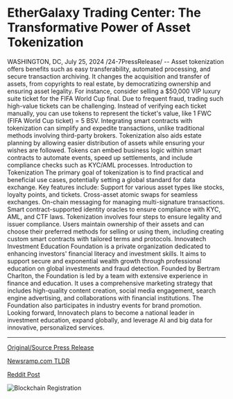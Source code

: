 # EtherGalaxy Trading Center: The Transformative Power of Asset Tokenization

WASHINGTON, DC, July 25, 2024 /24-7PressRelease/ -- Asset tokenization offers benefits such as easy transferability, automated processing, and secure transaction archiving. It changes the acquisition and transfer of assets, from copyrights to real estate, by democratizing ownership and ensuring asset legality.  For instance, consider selling a $50,000 VIP luxury suite ticket for the FIFA World Cup final. Due to frequent fraud, trading such high-value tickets can be challenging. Instead of verifying each ticket manually, you can use tokens to represent the ticket's value, like 1 FWC (FIFA World Cup ticket) = 5 BSV. Integrating smart contracts with tokenization can simplify and expedite transactions, unlike traditional methods involving third-party brokers.  Tokenization also aids estate planning by allowing easier distribution of assets while ensuring your wishes are followed. Tokens can embed business logic within smart contracts to automate events, speed up settlements, and include compliance checks such as KYC/AML processes.  Introduction to Tokenization  The primary goal of tokenization is to find practical and beneficial use cases, potentially setting a global standard for data exchange. Key features include:  Support for various asset types like stocks, loyalty points, and tickets. Cross-asset atomic swaps for seamless exchanges. On-chain messaging for managing multi-signature transactions. Smart contract-supported identity oracles to ensure compliance with KYC, AML, and CTF laws. Tokenization involves four steps to ensure legality and issuer compliance. Users maintain ownership of their assets and can choose their preferred methods for selling or using them, including creating custom smart contracts with tailored terms and protocols.  Innovatech Investment Education Foundation is a private organization dedicated to enhancing investors' financial literacy and investment skills. It aims to support secure and exponential wealth growth through professional education on global investments and fraud detection. Founded by Bertram Charlton, the Foundation is led by a team with extensive experience in finance and education. It uses a comprehensive marketing strategy that includes high-quality content creation, social media engagement, search engine advertising, and collaborations with financial institutions. The Foundation also participates in industry events for brand promotion. Looking forward, Innovatech plans to become a national leader in investment education, expand globally, and leverage AI and big data for innovative, personalized services. 

---

[Original/Source Press Release](https://www.24-7pressrelease.com/press-release/512848/ethergalaxy-trading-center-the-transformative-power-of-asset-tokenization)
                    

[Newsramp.com TLDR](None) 



[Reddit Post](https://www.reddit.com/r/FinancialNewsramp/comments/1eboov1/innovatech_foundation_revolutionizes_asset/) 



![Blockchain Registration](https://cdn.newsramp.app/24-7PressRelease/qrcode/247/25/milkrTEP.webp)